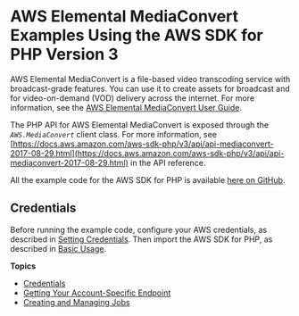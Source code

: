 # AWS Elemental MediaConvert Examples Using the AWS SDK for PHP Version 3<a name="emc-examples"></a>

AWS Elemental MediaConvert is a file\-based video transcoding service with broadcast\-grade features\. You can use it to create assets for broadcast and for video\-on\-demand \(VOD\) delivery across the internet\. For more information, see the [AWS Elemental MediaConvert User Guide](https://docs.aws.amazon.com/mediaconvert/latest/ug/)\.

The PHP API for AWS Elemental MediaConvert is exposed through the *`AWS.MediaConvert`* client class\. For more information, see [https://docs.aws.amazon.com/aws-sdk-php/v3/api/api-mediaconvert-2017-08-29.html](https://docs.aws.amazon.com/aws-sdk-php/v3/api/api-mediaconvert-2017-08-29.html) in the API reference\.

All the example code for the AWS SDK for PHP is available [here on GitHub](https://github.com/awsdocs/aws-doc-sdk-examples/tree/master/php/example_code)\.

## Credentials<a name="credentials"></a>

Before running the example code, configure your AWS credentials, as described in [Setting Credentials](guide_credentials.md)\. Then import the AWS SDK for PHP, as described in [Basic Usage](getting-started_basic-usage.md)\.

**Topics**
+ [Credentials](#credentials)
+ [Getting Your Account\-Specific Endpoint](emc-examples-getendpoint.md)
+ [Creating and Managing Jobs](emc-examples-jobs.md)